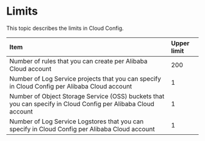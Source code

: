 # Limits

This topic describes the limits in Cloud Config.

|Item|Upper limit|
|:---|:----------|
|Number of rules that you can create per Alibaba Cloud account|200|
|Number of Log Service projects that you can specify in Cloud Config per Alibaba Cloud account|1|
|Number of Object Storage Service \(OSS\) buckets that you can specify in Cloud Config per Alibaba Cloud account|1|
|Number of Log Service Logstores that you can specify in Cloud Config per Alibaba Cloud account|1|

